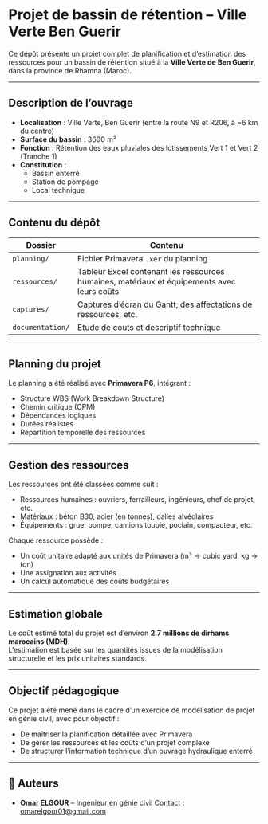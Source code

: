 # Projet de bassin de rétention – Ville Verte Ben Guerir

Ce dépôt présente un projet complet de planification et d’estimation des ressources pour un bassin de rétention situé à la **Ville Verte de Ben Guerir**, dans la province de Rhamna (Maroc).

---

## Description de l’ouvrage

- **Localisation** : Ville Verte, Ben Guerir (entre la route N9 et R206, à ~6 km du centre)
- **Surface du bassin** : 3600 m²
- **Fonction** : Rétention des eaux pluviales des lotissements Vert 1 et Vert 2 (Tranche 1)
- **Constitution** :
  - Bassin enterré
  - Station de pompage
  - Local technique

---

##  Contenu du dépôt

| Dossier | Contenu |
|--------|---------|
| `planning/` | Fichier Primavera `.xer` du planning |
| `ressources/` | Tableur Excel contenant les ressources humaines, matériaux et équipements avec leurs coûts |
| `captures/` | Captures d’écran du Gantt, des affectations de ressources, etc. |
| `documentation/` | Etude de couts et descriptif technique |

---

##  Planning du projet

Le planning a été réalisé avec **Primavera P6**, intégrant :
- Structure WBS (Work Breakdown Structure)
- Chemin critique (CPM)
- Dépendances logiques
- Durées réalistes
- Répartition temporelle des ressources

---

##  Gestion des ressources

Les ressources ont été classées comme suit :

- Ressources humaines : ouvriers, ferrailleurs, ingénieurs, chef de projet, etc.
- Matériaux : béton B30, acier (en tonnes), dalles alvéolaires
- Équipements : grue, pompe, camions toupie, poclain, compacteur, etc.

Chaque ressource possède :
- Un coût unitaire adapté aux unités de Primavera (m³ → cubic yard, kg → ton)
- Une assignation aux activités
- Un calcul automatique des coûts budgétaires

---

## Estimation globale

Le coût estimé total du projet est d’environ **2.7 millions de dirhams marocains (MDH)**.  
L’estimation est basée sur les quantités issues de la modélisation structurelle et les prix unitaires standards.

---

##  Objectif pédagogique

Ce projet a été mené dans le cadre d’un exercice de modélisation de projet en génie civil, avec pour objectif :
- De maîtriser la planification détaillée avec Primavera
- De gérer les ressources et les coûts d’un projet complexe
- De structurer l’information technique d’un ouvrage hydraulique enterré

---

## 📎 Auteurs

- **Omar ELGOUR** – Ingénieur en génie civil
  Contact : omarelgour01@gmail.com 

